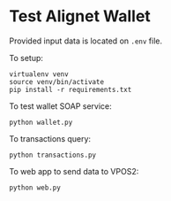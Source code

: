 # Test Alignet Wallet

Provided input data is located on `.env` file.

To setup:
```
virtualenv venv
source venv/bin/activate
pip install -r requirements.txt
```

To test wallet SOAP service:
```
python wallet.py
```

To transactions query:
```
python transactions.py
```

To web app to send data to VPOS2:
```
python web.py
```
